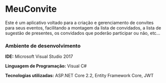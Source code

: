 # MeuConvite

Este é um aplicativo voltado para a criação e gerenciamento de convites para seus eventos, facilitando a montagem da lista de convidados, a lista de sugestão de presentes, os convidados que poderão participar ou não, etc...

### Ambiente de desenvolvimento

**IDE:** Microsoft Visual Studio 2017

**Linguagem de Programação:** Visual C#

**Tecnologias utilizadas:** ASP.NET Core 2.2, Entity Framework Core, JWT
